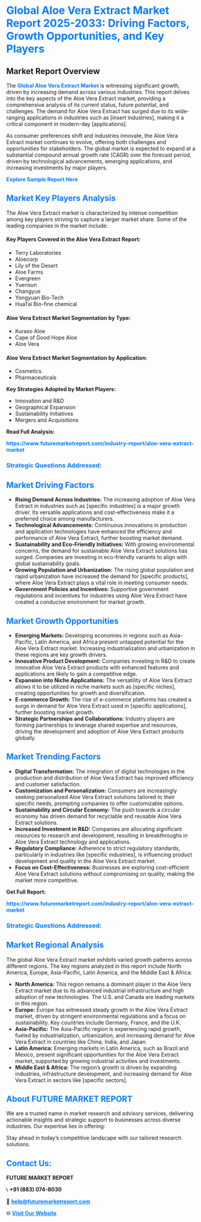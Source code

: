 <h1 style="color: #007BFF;">Global Aloe Vera Extract Market Report 2025-2033: Driving Factors, Growth Opportunities, and Key Players</h1>

<section id="overview">
<h2>Market Report Overview</h2>
<p>The <a href="https://www.futuremarketreport.com/industry-report/aloe-vera-extract-market" style="color: #007BFF; text-decoration: none;"><strong>Global Aloe Vera Extract Market</strong></a> is witnessing significant growth, driven by increasing demand across various industries. This report delves into the key aspects of the Aloe Vera Extract market, providing a comprehensive analysis of its current status, future potential, and challenges. The demand for Aloe Vera Extract has surged due to its wide-ranging applications in industries such as [insert industries], making it a critical component in modern-day [applications].</p>
<p>As consumer preferences shift and industries innovate, the Aloe Vera Extract market continues to evolve, offering both challenges and opportunities for stakeholders. The global market is expected to expand at a substantial compound annual growth rate (CAGR) over the forecast period, driven by technological advancements, emerging applications, and increasing investments by major players.</p>
</section>

<section id="overview">
<p><a href="https://www.futuremarketreport.com/request-sample/reportId=84193" style="color: #007BFF; text-decoration: none;"><strong>Explore Sample Report Here</strong></a></p>
</section>

<section id="key-players">
<h2 style="color: #007BFF;">Market Key Players Analysis</h2>
<p>The Aloe Vera Extract market is characterized by intense competition among key players striving to capture a larger market share. Some of the leading companies in the market include:</p>
<h4>Key Players Covered in the Aloe Vera Extract Report:</h4>
<ul><li>Terry Laboratories</li><li>Aloecorp</li><li>Lily of the Desert</li><li>Aloe Farms</li><li>Evergreen</li><li>Yuensun</li><li>Changyue</li><li>Yongyuan Bio-Tech</li><li>HuaTai Bio-fine chemical</li></ul>
<h4>Aloe Vera Extract Market Segmentation by Type:</h4>
<ul><li>Kuraso Aloe</li><li>Cape of Good Hope Aloe</li><li>Aloe Vera</li></ul>

<h4>Aloe Vera Extract Market Segmentation by Application:</h4>
<ul><li>Cosmetics</li><li>Pharmaceuticals</li></ul>
<p><strong>Key Strategies Adopted by Market Players:</strong></p>
<ul>
<li>Innovation and R&D</li>
<li>Geographical Expansion</li>
<li>Sustainability Initiatives</li>
<li>Mergers and Acquisitions</li>
</ul>
</section>

<section>
<p><strong>Read Full Analysis: </strong></p><a href="https://www.futuremarketreport.com/industry-report/aloe-vera-extract-market" style="color: #007BFF; text-decoration: none;"><strong>https://www.futuremarketreport.com/industry-report/aloe-vera-extract-market</strong></a>
<h3 style="color: #007BFF;">Strategic Questions Addressed:</h3>
</section>

<section id="driving-factors">
<h2 style="color: #007BFF;">Market Driving Factors</h2>
<ul>
<li><strong>Rising Demand Across Industries:</strong> The increasing adoption of Aloe Vera Extract in industries such as [specific industries] is a major growth driver. Its versatile applications and cost-effectiveness make it a preferred choice among manufacturers.</li>
<li><strong>Technological Advancements:</strong> Continuous innovations in production and application technologies have enhanced the efficiency and performance of Aloe Vera Extract, further boosting market demand.</li>
<li><strong>Sustainability and Eco-Friendly Initiatives:</strong> With growing environmental concerns, the demand for sustainable Aloe Vera Extract solutions has surged. Companies are investing in eco-friendly variants to align with global sustainability goals.</li>
<li><strong>Growing Population and Urbanization:</strong> The rising global population and rapid urbanization have increased the demand for [specific products], where Aloe Vera Extract plays a vital role in meeting consumer needs.</li>
<li><strong>Government Policies and Incentives:</strong> Supportive government regulations and incentives for industries using Aloe Vera Extract have created a conducive environment for market growth.</li>
</ul>
</section>

<section id="growth-opportunities">
<h2 style="color: #007BFF;">Market Growth Opportunities</h2>
<ul>
<li><strong>Emerging Markets:</strong> Developing economies in regions such as Asia-Pacific, Latin America, and Africa present untapped potential for the Aloe Vera Extract market. Increasing industrialization and urbanization in these regions are key growth drivers.</li>
<li><strong>Innovative Product Development:</strong> Companies investing in R&D to create innovative Aloe Vera Extract products with enhanced features and applications are likely to gain a competitive edge.</li>
<li><strong>Expansion into Niche Applications:</strong> The versatility of Aloe Vera Extract allows it to be utilized in niche markets such as [specific niches], creating opportunities for growth and diversification.</li>
<li><strong>E-commerce Growth:</strong> The rise of e-commerce platforms has created a surge in demand for Aloe Vera Extract used in [specific applications], further boosting market growth.</li>
<li><strong>Strategic Partnerships and Collaborations:</strong> Industry players are forming partnerships to leverage shared expertise and resources, driving the development and adoption of Aloe Vera Extract products globally.</li>
</ul>
</section>

<section id="trending-factors">
<h2 style="color: #007BFF;">Market Trending Factors</h2>
<ul>
<li><strong>Digital Transformation:</strong> The integration of digital technologies in the production and distribution of Aloe Vera Extract has improved efficiency and customer satisfaction.</li>
<li><strong>Customization and Personalization:</strong> Consumers are increasingly seeking personalized Aloe Vera Extract solutions tailored to their specific needs, prompting companies to offer customizable options.</li>
<li><strong>Sustainability and Circular Economy:</strong> The push towards a circular economy has driven demand for recyclable and reusable Aloe Vera Extract solutions.</li>
<li><strong>Increased Investment in R&D:</strong> Companies are allocating significant resources to research and development, resulting in breakthroughs in Aloe Vera Extract technology and applications.</li>
<li><strong>Regulatory Compliance:</strong> Adherence to strict regulatory standards, particularly in industries like [specific industries], is influencing product development and quality in the Aloe Vera Extract market.</li>
<li><strong>Focus on Cost-Effectiveness:</strong> Businesses are exploring cost-efficient Aloe Vera Extract solutions without compromising on quality, making the market more competitive.</li>
</ul>
</section>

<section>
<p><strong>Get Full Report: </strong></p><a href="https://www.futuremarketreport.com/industry-report/aloe-vera-extract-market" style="color: #007BFF; text-decoration: none;"><strong>https://www.futuremarketreport.com/industry-report/aloe-vera-extract-market</strong></a>
<h3 style="color: #007BFF;">Strategic Questions Addressed:</h3>
</section>


<section id="regional-analysis">
<h2 style="color: #007BFF;">Market Regional Analysis</h2>
<p>The global Aloe Vera Extract market exhibits varied growth patterns across different regions. The key regions analyzed in this report include North America, Europe, Asia-Pacific, Latin America, and the Middle East & Africa:</p>
<ul>
<li><strong>North America:</strong> This region remains a dominant player in the Aloe Vera Extract market due to its advanced industrial infrastructure and high adoption of new technologies. The U.S. and Canada are leading markets in this region.</li>
<li><strong>Europe:</strong> Europe has witnessed steady growth in the Aloe Vera Extract market, driven by stringent environmental regulations and a focus on sustainability. Key countries include Germany, France, and the U.K.</li>
<li><strong>Asia-Pacific:</strong> The Asia-Pacific region is experiencing rapid growth, fueled by industrialization, urbanization, and increasing demand for Aloe Vera Extract in countries like China, India, and Japan.</li>
<li><strong>Latin America:</strong> Emerging markets in Latin America, such as Brazil and Mexico, present significant opportunities for the Aloe Vera Extract market, supported by growing industrial activities and investments.</li>
<li><strong>Middle East & Africa:</strong> The region’s growth is driven by expanding industries, infrastructure development, and increasing demand for Aloe Vera Extract in sectors like [specific sectors].</li>
</ul>
</section>

<footer>
<h2 style="color: #007BFF;">About FUTURE MARKET REPORT</h2>
<p>We are a trusted name in market research and advisory services, delivering actionable insights and strategic support to businesses across diverse industries. Our expertise lies in offering:</p>

<p>Stay ahead in today’s competitive landscape with our tailored research solutions.</p>

<h2 style="color: #007BFF;">Contact Us:</h2>
<p><strong>FUTURE MARKET REPORT</strong></p>
<p>📞 <strong>+91 (883) 074-8030</strong></p>
<p>📧 <strong><a href="mailto:help@futuremarketreport.com" style="color: #007BFF;">help@futuremarketreport.com</a></strong></p>
<p>🌐 <strong><a href="https://www.futuremarketreport.com/" style="color: #007BFF;">Visit Our Website</a></strong></p>
</footer>